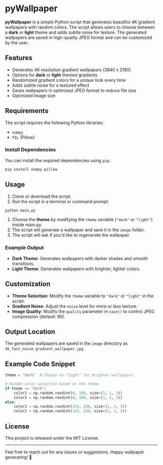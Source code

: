 # pyWallpaper

**pyWallpaper** is a simple Python script that generates beautiful 4K gradient wallpapers with random colors. The script allows users to choose between a **dark** or **light** theme and adds subtle noise for texture. The generated wallpapers are saved in high-quality JPEG format and can be customized by the user.

## Features

- Generates 4K resolution gradient wallpapers (3840 x 2160)
- Options for **dark** or **light** themed gradients
- Randomized gradient colors for a unique look every time
- Adds subtle noise for a textured effect
- Saves wallpapers in optimized JPEG format to reduce file size
- Optimized Image size

## Requirements

The script requires the following Python libraries:

- `numpy`
- `PIL` (Pillow)

### Install Dependencies

You can install the required dependencies using `pip`:

```bash
pip install numpy pillow
```

## Usage

1. Clone or download the script.
2. Run the script in a terminal or command prompt:

```bash
python main.py
```

1. Choose the **theme** by modifying the `theme` variable (`"dark"` or `"light"`) inside main.py.
2. The script will generate a wallpaper and save it in the `image` folder.
3. The script will ask if you'd like to regenerate the wallpaper.

### Example Output

- **Dark Theme**: Generates wallpapers with darker shades and smooth transitions.
- **Light Theme**: Generates wallpapers with brighter, lighter colors.

## Customization

- **Theme Selection**: Modify the `theme` variable to `"dark"` or `"light"` in the script.
- **Gradient Noise**: Adjust the `noise` level for more or less texture.
- **Image Quality**: Modify the `quality` parameter in `save()` to control JPEG compression (default: 90).

## Output Location

The generated wallpapers are saved in the `image` directory as `4k_fast_noise_gradient_wallpaper.jpg`.

## Example Code Snippet

```python
theme = "dark"  # Change to "light" for brighter wallpapers

# Random color selection based on the theme
if theme == "dark":
    color1 = np.random.randint(0, 100, size=(1, 1, 3))
    color2 = np.random.randint(0, 100, size=(1, 1, 3))
else:
    color1 = np.random.randint(155, 256, size=(1, 1, 3))
    color2 = np.random.randint(155, 256, size=(1, 1, 3))
```

## License

This project is released under the MIT License.

---

Feel free to reach out for any issues or suggestions. Happy wallpaper generating! 🎨